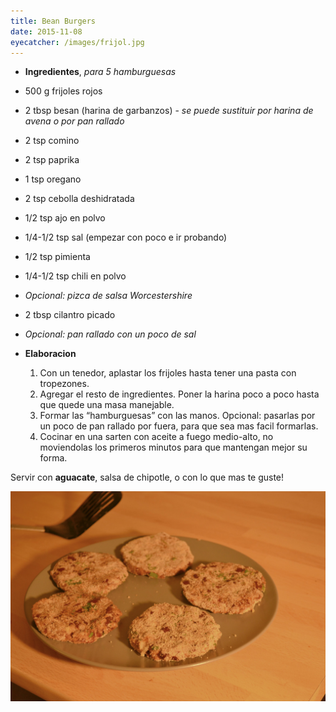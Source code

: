 ```yaml
---
title: Bean Burgers
date: 2015-11-08
eyecatcher: /images/frijol.jpg
---
```


* **Ingredientes**, _para 5 hamburguesas_
 * 500 g frijoles rojos
 * 2 tbsp besan (harina de garbanzos) - _se puede sustituir por harina de avena o por pan rallado_
 * 2 tsp comino
 * 2 tsp paprika
 * 1 tsp oregano
 * 2 tsp cebolla deshidratada
 * 1/2 tsp ajo en polvo
 * 1/4-1/2 tsp sal (empezar con poco e ir probando)
 * 1/2 tsp pimienta
 * 1/4-1/2 tsp chili en polvo
 * _Opcional: pizca de salsa Worcestershire_
 * 2 tbsp cilantro picado 
* _Opcional: pan rallado con un poco de sal_
 
* **Elaboracion**
  1. Con un tenedor, aplastar los frijoles hasta tener una pasta con tropezones. 
  2. Agregar el resto de ingredientes. Poner la harina poco a poco hasta que quede una masa manejable. 
  3. Formar las “hamburguesas” con las manos. Opcional: pasarlas por un poco de pan rallado por fuera, para que sea mas facil formarlas. 
  4. Cocinar en una sarten con aceite a fuego medio-alto, no moviendolas los primeros minutos para que mantengan mejor su forma. 

Servir con **aguacate**, salsa de chipotle, o con lo que mas te guste!


![HamburFrijol](/images/frijol.jpg)
